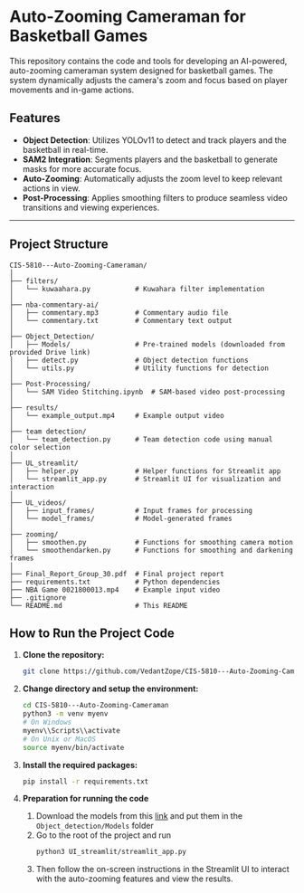 # Auto-Zooming Cameraman for Basketball Games

This repository contains the code and tools for developing an AI-powered, auto-zooming cameraman system designed for basketball games. The system dynamically adjusts the camera's zoom and focus based on player movements and in-game actions.

## Features
- **Object Detection**: Utilizes YOLOv11 to detect and track players and the basketball in real-time.
- **SAM2 Integration**: Segments players and the basketball to generate masks for more accurate focus.
- **Auto-Zooming**: Automatically adjusts the zoom level to keep relevant actions in view.
- **Post-Processing**: Applies smoothing filters to produce seamless video transitions and viewing experiences.

---

## Project Structure

```plaintext
CIS-5810---Auto-Zooming-Cameraman/
│
├── filters/
│   └── kuwaahara.py           # Kuwahara filter implementation
│
├── nba-commentary-ai/
│   ├── commentary.mp3         # Commentary audio file
│   └── commentary.txt         # Commentary text output
│
├── Object_Detection/
│   ├── Models/                # Pre-trained models (downloaded from provided Drive link)
│   ├── detect.py              # Object detection functions
│   └── utils.py               # Utility functions for detection
│
├── Post-Processing/
│   └── SAM Video Stitching.ipynb  # SAM-based video post-processing
│
├── results/
│   └── example_output.mp4     # Example output video
│
├── team detection/
│   └── team_detection.py      # Team detection code using manual color selection
│
├── UL_streamlit/
│   ├── helper.py              # Helper functions for Streamlit app
│   └── streamlit_app.py       # Streamlit UI for visualization and interaction
│
├── UL_videos/
│   ├── input_frames/          # Input frames for processing
│   └── model_frames/          # Model-generated frames
│
├── zooming/
│   ├── smoothen.py            # Functions for smoothing camera motion
│   └── smoothendarken.py      # Functions for smoothing and darkening frames
│
├── Final_Report_Group_30.pdf  # Final project report
├── requirements.txt           # Python dependencies
├── NBA Game 0021800013.mp4    # Example input video
├── .gitignore
└── README.md                  # This README
```

## How to Run the Project Code

1. **Clone the repository:**
   ```bash
   git clone https://github.com/VedantZope/CIS-5810---Auto-Zooming-Cameraman.git
   ```

2.	**Change directory and setup the environment:**
      ```bash
      cd CIS-5810---Auto-Zooming-Cameraman
      python3 -m venv myenv
      # On Windows
      myenv\\Scripts\\activate
      # On Unix or MacOS
      source myenv/bin/activate
      ```

3.	**Install the required packages:**
      ```bash
      pip install -r requirements.txt
      ```

4. **Preparation for running the code**
   1.	Download the models from this [link](https://drive.google.com/drive/folders/1e8UovqbuMkoAPPLNhB0fauBhtbLcw3yv?usp=sharing) and put them in the ```Object_detection/Models``` folder
   2. Go to the root of the project and run
      ```bash
      python3 UI_streamlit/streamlit_app.py
      ```
   3.  Then follow the on-screen instructions in the Streamlit UI to interact with the auto-zooming features and view the results.

